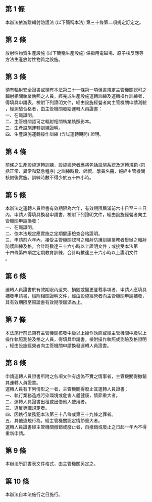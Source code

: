 第 1 條
-------
本辦法依游離輻射防護法 (以下簡稱本法) 第三十條第二項規定訂定之。

第 2 條
-------
放射性物質生產設施 (以下簡稱生產設施) 係指用電磁場、原子核反應等  
方法生產放射性物質之設施。

第 3 條
-------
領有輻射安全證書或領有本法第三十一條第一項但書規定主管機關認可之  
輻射相關執業執照之人員，經完成生產設施運轉訓練及運轉操作訓練者，  
得填具申請表，檢附下列證明文件，經由設施經營者向主管機關申請測驗  
，經測驗合格者，由主管機關發給運轉人員證書：  
一、在職證明。  
二、主管機關認可之輻射相關執業執照影本。  
三、生產設施運轉訓練證明。  
四、生產設施運轉操作訓練 (含試運轉期間) 證明。

第 4 條
-------
前條之生產設施運轉訓練，設施經營者應將包括設施系統及運轉規範 (包  
括正常、異常和緊急程序) 之訓練時數、師資、學員名冊，報經主管機關  
核備後實施。訓練時數不得少於五十四小時。

第 5 條
-------
本辦法之運轉人員證書有效期限為六年，有效期限屆滿前六十日至三十日  
內，申請人得填具換發申請書，檢附下列證明文件，經由設施經營者向主  
管機關申請換發：  
一、在職證明。  
二、依本法規定應實施之定期健康檢查合格證明。  
三、申請前六年內，接受主管機關認可之輻射防護訓練業務者舉辦之輻射  
    防護訓練及格，合計時數達三十六小時以上證明文件；或接受本法第  
    十四條第四項之定期教育訓練，合計時數達三十六小時以上證明文件  
    。

第 6 條
-------
運轉人員證書於有效期限內遺失、損毀或變更登載事項者，申請人應填具  
補發申請書，檢附相關證明文件，經由設施經營者向主管機關申請補發，  
其有效期限至原證書有效期限屆滿為止。

第 7 條
-------
本法施行前已領有主管機關核發中級以上操作執照或經主管機關中級以上  
操作執照測驗及格之人員，得填具申請書，檢附操作執照或測驗及格證明  
，經由設施經營者向主管機關申請換發運轉人員證書。

第 8 條
-------
申請運轉人員證書所附之各項文件有虛偽不實之情事者，主管機關得撤銷  
其運轉人員證書。  
運轉人員有下列情形之一者，主管機關得廢止其運轉人員證書：  
一、執行業務造成污染環境或危害人體健康，情節重大者。  
二、運轉人員證書出租或出借他人使用者。  
三、違反專職規定者。  
四、因執行業務犯本法第三十八條或第三十九條之罪者。  
五、其他違規行為，經主管機關認定情節重大者。  
運轉人員證書經主管機關撤銷或廢止者，自撤銷或廢止之日起一年內不得  
重新申請。

第 9 條
-------
本辦法所訂書表文件格式，由主管機關另定之。

第 10 條
--------
本辦法自本法施行之日施行。

